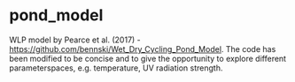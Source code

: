 # pond_model
WLP model by Pearce et al. (2017) - https://github.com/bennski/Wet_Dry_Cycling_Pond_Model.
The code has been modified to be concise and to give the opportunity to explore different parameterspaces, e.g. temperature, UV radiation strength.

